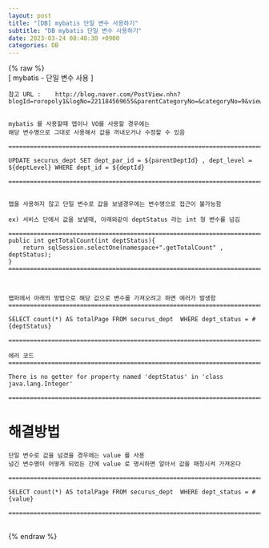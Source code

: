 ```yaml
---  
layout: post  
title: "[DB] mybatis 단일 변수 사용하기"  
subtitle: "DB mybatis 단일 변수 사용하기"  
date: 2023-03-24 08:40:30 +0900  
categories: DB  
---  
```

{% raw %}  
[ mybatis - 단일 변수 사용 ]  
  
	참고 URL : 	http://blog.naver.com/PostView.nhn?blogId=roropoly1&logNo=221184569655&parentCategoryNo=&categoryNo=9&viewDate=&isShowPopularPosts=true&from=search  
  
  
	mybatis 를 사용할때 맵이나 VO를 사용할 경우에는  
	해당 변수명으로 그대로 사용해서 값을 꺼내오거나 수정할 수 있음  
  
	=====================================================================================================================================================  
	  
	UPDATE securus_dept SET dept_par_id = ${parentDeptId} , dept_level = ${deptLevel} WHERE dept_id = ${deptId}  
  
	=====================================================================================================================================================  
  
  
	맵을 사용하지 않고 단일 변수로 값을 보낼경우에는 변수명으로 접근이 불가능함  
  
	ex) 서비스 단에서 값을 보낼때, 아래와같이 deptStatus 라는 int 형 변수를 넘김  
	  
	=====================================================================================================================================================  
	public int getTotalCount(int deptStatus){  
        return sqlSession.selectOne(namespace+".getTotalCount" , deptStatus);  
    }  
	=====================================================================================================================================================  
  
	  
	  
	맵퍼에서 아래의 방법으로 해당 값으로 변수를 가져오려고 하면 에러가 발생함  
	=====================================================================================================================================================  
	  
	SELECT count(*) AS totalPage FROM securus_dept  WHERE dept_status = #{deptStatus}  
  
	=====================================================================================================================================================  
  
	에러 코드  
	=====================================================================================================================================================  
  
	There is no getter for property named 'deptStatus' in 'class java.lang.Integer'  
  
	=====================================================================================================================================================  
  
  
  
  
  
# 해결방법  
  
	단일 변수로 값을 넘겼을 경우에는 value 를 사용  
	넘긴 변수명이 어떻게 되었든 간에 value 로 명시하면 알아서 값을 매칭시켜 가져온다  
  
	=====================================================================================================================================================  
	  
	SELECT count(*) AS totalPage FROM securus_dept  WHERE dept_status = #{value}  
  
	=====================================================================================================================================================  
  
                                                                                                                                                                                                                                                                                                                                                                                                                                                                                                                                                                                                                                                                                                                                                                                                                                                                                                                                                                                                                                                                                                                                                                                                                                                                                                                                                                                                                                                                                                                                                                                                                                                                                                                                                                                                                                                                                                                                                                                                                                                                                                                                                                                                                                                                                                                                                                                                                                                                                                                                                                                                                                                                                                                                                                                               
{% endraw %}